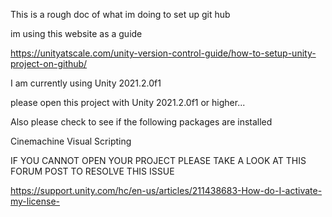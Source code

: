 This is a rough doc of what im doing to set up git hub

im using this website as a guide 

https://unityatscale.com/unity-version-control-guide/how-to-setup-unity-project-on-github/

I am currently using Unity 2021.2.0f1

please open this project with Unity 2021.2.0f1 or higher... 

Also please check to see if the following packages are installed

Cinemachine
Visual Scripting 





IF YOU CANNOT OPEN YOUR PROJECT PLEASE TAKE A LOOK AT THIS FORUM POST TO RESOLVE THIS ISSUE

https://support.unity.com/hc/en-us/articles/211438683-How-do-I-activate-my-license-